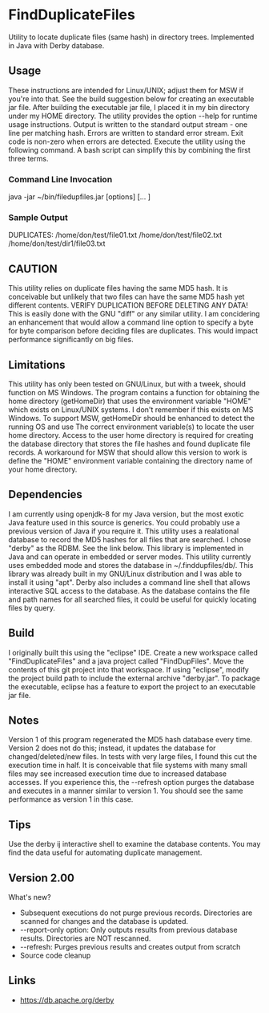 # FindDuplicateFiles
Utility to locate duplicate files (same hash) in directory trees.
Implemented in Java with Derby database.

## Usage
These instructions are intended for Linux/UNIX; adjust them for MSW if you're into that.
See the build suggestion below for creating an executable jar file. After building the executable jar file, I placed it in
my bin directory under my HOME directory.
The utility provides the option --help for runtime usage instructions.
Output is written to the standard output stream - one line per matching hash. Errors are written to standard error stream.
Exit code is non-zero when errors are detected.
Execute the utility using the following command. A bash script can simplify this by combining the first three terms.
### Command Line Invocation
java -jar ~/bin/filedupfiles.jar [options] <dir1> [... <dirN>]

### Sample Output
DUPLICATES: /home/don/test/file01.txt /home/don/test/file02.txt /home/don/test/dir1/file03.txt

## CAUTION
This utility relies on duplicate files having the same MD5 hash.
It is conceivable but unlikely that two files can have the same MD5 hash yet different contents.
VERIFY DUPLICATION BEFORE DELETING ANY DATA!
This is easily done with the GNU "diff" or any similar utility.
I am concidering an enhancement that would allow a command line option to specify a byte for byte comparison before deciding
files are duplicates. This would impact performance significantly on big files.

## Limitations
This utility has only been tested on GNU/Linux, but with a tweek, should function on MS Windows.
The program contains a function for obtaining the home directory (getHomeDir)
that uses the environment variable "HOME" which exists on Linux/UNIX systems.
I don't remember if this exists on MS Windows. To support MSW, getHomeDir should be enhanced to detect the running OS and use
The correct environment variable(s) to locate the user home directory. Access to the user home directory is required for creating
the database directory that stores the file hashes and found duplicate file records.
A workaround for MSW that should allow this version to work is define the "HOME" environment variable containing
the directory name of your home directory.

## Dependencies
I am currently using openjdk-8 for my Java version, but the most exotic Java feature used in this source is generics.
You could probably use a previous version of Java if you require it.
This utility uses a realational database to record the MD5 hashes for all files that are searched.
I chose "derby" as the RDBM. See the link below. This library is implemented in Java and can operate in embedded or server modes.
This utility currently uses embedded mode and stores the database in ~/.finddupfiles/db/.
This library was already built in my GNU/Linux distribution and I was able to install it using "apt".
Derby also includes a command line shell that allows interactive SQL access to the database.
As the database contains the file and path names for all searched files, it could be useful for quickly locating files
by query.

## Build
I originally built this using the "eclipse" IDE. Create a new workspace called "FindDuplicateFiles" and
a java project called "FindDupFiles". Move the contents of this git project into that workspace.
If using "eclipse", modify the project build path to include the external archive "derby.jar".
To package the executable, eclipse has a feature to export the project to an executable jar file.

## Notes
Version 1 of this program regenerated the MD5 hash database every time.
Version 2 does not do this; instead, it updates the database for changed/deleted/new files.
In tests with very large files, I found this cut the execution time in half.
It is conceivable that file systems with many small files may see increased execution time due to increased database accesses.
If you experience this, the --refresh option purges the database and executes in a manner similar to version 1.
You should see the same performance as version 1 in this case.

## Tips
Use the derby ij interactive shell to examine the database contents. You may find the data useful for automating duplicate management.

## Version 2.00
What's new?
* Subsequent executions do not purge previous records. Directories are scanned for changes and the database is updated.
* --report-only option: Only outputs results from previous database results. Directories are NOT rescanned.
* --refresh: Purges previous results and creates output from scratch
* Source code cleanup

## Links
* https://db.apache.org/derby
